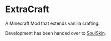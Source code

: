 ExtraCraft
==========

A Minecraft Mod that extends vanilla crafting.

Development has been handed over to [SoulSkin](https://github.com/SoulSkin/AdvancedCraft).
